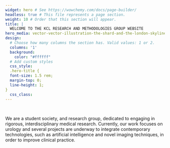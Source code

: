 ```yaml
---
widget: hero # See https://wowchemy.com/docs/page-builder/
headless: true # This file represents a page section.
weight: 10 # Order that this section will appear.
title: |
  WELCOME TO THE KCL RESEARCH AND METHODOLOGIES GROUP WEBSITE
hero_media: vector-vector-illustration-the-shard-and-the-london-skyline-eps-svg.png
design:
  # Choose how many columns the section has. Valid values: 1 or 2.
  columns: '1'
  background:
    color: "#ffffff"
  # Add custom styles
  css_style:
  .hero-title {
  font-size: 1.5 rem;
  margin-top: 0;
  line-height: 1;
}
  css_class:
---
```


<br>

We are a student society, and research group, dedicated to engaging in
rigorous, interdisciplinary medical research. Currently, our work focuses
on urology and several projects are underway to integrate contemporary
technologies, such as artificial intelligence and novel imaging techniques, in
order to improve clinical practice.
